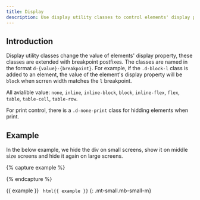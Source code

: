 ```yaml
---
title: Display
description: Use display utility classes to control elements' display property responsively.
---
```



## Introduction
Display utility classes change the value of elements' display property, these classes are extended with breakpoint postfixes. The classes are named in the format `d-{value}-{breakpoint}`. For example, if the `.d-block-l` class is added to an element, the value of the element's display property will be `block` when scrren width matches the `l` breakpoint.

All avialible value: `none`, `inline`, `inline-block`, `block`, `inline-flex`, `flex`, `table`, `table-cell`, `table-row`. 

For print control, there is a `.d-none-print` class for hidding elements when print.


## Example
In the below example, we hide the div on small screens, show it on middle size screens and hide it again on large screens.

{% capture example %}
<div class="d-none d-block-m d-none-l p-medium bc-primary"></div>
{% endcapture %}

{{ example }}
``` html{{ example }}```
{: .mt-small.mb-small-m}